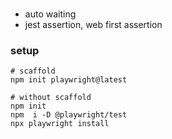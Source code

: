 

### 
* auto waiting
* jest assertion, web first assertion


### setup

```shell
# scaffold
npm init playwright@latest

# without scaffold
npm init
npm  i -D @playwright/test
npx playwright install

```